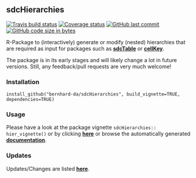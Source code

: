 
sdcHierarchies
--------------

[![Travis build status](https://travis-ci.org/bernhard-da/sdcHierarchies.svg?branch=master)](https://travis-ci.org/bernhard-da/sdcHierarchies) [![Coverage status](https://codecov.io/gh/bernhard-da/sdcHierarchies/branch/master/graph/badge.svg)](https://codecov.io/github/bernhard-da/sdcHierarchies?branch=master) [![GitHub last commit](https://img.shields.io/github/last-commit/bernhard-da/sdcHierarchies.svg?logo=github)](https://github.com/bernhard-da/sdcHierarchies/commits/master) [![GitHub code size in bytes](https://img.shields.io/github/languages/code-size/bernhard-da/sdcHierarchies.svg?logo=github)](https://github.com/bernhard-da/sdcHierarchies)

R-Package to (interactively) generate or modify (nested) hierarchies that are required as input for packages such as [**sdcTable**](https://cran.r-project.org/web/packages/sdcTable/index.html) or [**cellKey**](https://github.com/sdcTools/cellKey).

The package is in its early stages and will likely change a lot in future versions. Still, any feedback/pull requests are very much welcome!

### Installation

    install_github("bernhard-da/sdcHierarchies", build_vignette=TRUE, dependencies=TRUE)

### Usage

Please have a look at the package vignette `sdcHierarchies:: hier_vignette()` or by clicking [**here**](https://bernhard-da.github.io/sdcHierarchies/articles/usage.html) or browse the automatically generated [**documentation**](https://bernhard-da.github.io/sdcHierarchies/).

### Updates

Updates/Changes are listed [**here**](https://bernhard-da.github.io/sdcHierarchies/news/index.html).
